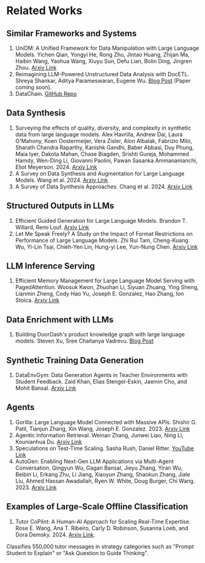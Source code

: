 # Related Works

## Similar Frameworks and Systems
1. UniDM: A Unified Framework for Data Manipulation with Large Language Models. Yichen Qian, Yongyi He, Rong Zhu, Jintao Huang, Zhijan Ma, Haibin Wang, Yaohua Wang, Xiuyu Sun, Defu Lian, Bolin Ding, Jingren Zhou. [Arxiv Link](https://arxiv.org/abs/2405.06510)
2. Reimagining LLM-Powered Unstructured Data Analysis with DocETL. Shreya Shankar, Aditya Parameswaran, Eugene Wu. [Blog Post](https://data-people-group.github.io/blogs/2024/09/24/docetl/) (Paper coming soon).
3. DataChain. [GitHub Repo](https://github.com/iterative/datachain)

## Data Synthesis
1. Surveying the effects of quality, diversity, and complexity in synthetic data from large language models. Alex Havrilla, Andrew Dai, Laura O'Mahony, Koen Oostermeijer, Vera Zisler, Alon Albalak, Fabrizio Milo, Sharath Chandra Raparthy, Kanishk Gandhi, Baber Abbasi, Duy Phung, Maia Iyer, Dakota Mahan, Chase Biagden, Srishti Gureja, Mohammed Hamdy, Wen-Ding Li, Giovanni Paolini, Pawan Sasanka Ammanamanchi, Eliot Meyerson. 2024. [Arxiv Link](https://arxiv.org/pdf/2412.02980)
2. A Survey on Data Synthesis and Augmentation for Large Language Models. Wang et al. 2024. [Arxiv Link](https://arxiv.org/pdf/2410.12896)
3. A Survey of Data Synthesis Approaches. Chang et al. 2024. [Arxiv Link](https://arxiv.org/pdf/2407.03672)

## Structured Outputs in LLMs
1. Efficient Guided Generation for Large Language Models. Brandon T. Willard, Remi Louf. [Arxiv Link](https://arxiv.org/abs/2307.09702)
2. Let Me Speak Freely? A Study on the Impact of Format Restrictions on Performance of Large Language Models. Zhi Rui Tam, Cheng-Kuang Wu, Yi-Lin Tsai, Chieh-Yen Lin, Hung-yi Lee, Yun-Nung Chen. [Arxiv Link](https://arxiv.org/abs/2408.02442)

## LLM Inference Serving
1. Efficient Memory Management for Large Language Model Serving with PagedAttention. Woosuk Kwon, Zhuohan Li, Siyuan Zhuang, Ying Sheng, Lianmin Zheng, Cody Hao Yu, Joseph E. Gonzalez, Hao Zhang, Ion Stoica. [Arxiv Link](https://arxiv.org/abs/2309.06180)

## Data Enrichment with LLMs
1. Building DoorDash's product knowledge graph with large language models. Steven Xu, Sree Chaitanya Vadrevu. [Blog Post](https://careers.doordash.com/blog/building-doordashs-product-knowledge-graph-with-large-language-models/)

## Synthetic Training Data Generation
1. DataEnvGym: Data Generation Agents in Teacher Environments with Student Feedback. Zaid Khan, Elias Stengel-Eskin, Jaemin Cho, and Mohit Bansal. [Arxiv Link](https://arxiv.org/abs/2410.06215)

## Agents
1. Gorilla: Large Language Model Connected with Massive APIs. Shishir G. Patil, Tianjun Zhang, Xin Wang, Joseph E. Gonzalez. 2023. [Arxiv Link](https://arxiv.org/abs/2305.15334)
2. Agentic Information Retrieval. Weinan Zhang, Junwei Liao, Ning Li, Kounianhua Du. [Arxiv Link](https://arxiv.org/pdf/2410.09713)
3. Speculations on Test-Time Scaling. Sasha Rush, Daniel Ritter. [YouTube Link](https://www.youtube.com/watch?v=6PEJ96k1kiw)
4. AutoGen: Enabling Next-Gen LLM Applications via Multi-Agent Conversation. Qingyun Wu, Gagan Bansal, Jieyu Zhang, Yiran Wu, Beibin Li, Erkang Zhu, Li Jiang, Xiaoyun Zhang, Shaokun Zhang, Jiale Liu, Ahmed Hassan Awadallah, Ryen W. White, Doug Burger, Chi Wang. 2023. [Arxiv Link](https://arxiv.org/abs/2308.08155)

## Examples of Large-Scale Offline Classification
1. Tutor CoPilot: A Human-AI Approach for Scaling Real-Time Expertise. Rose E. Wang, Ana T. Ribeiro, Carly D. Robinson, Susanna Loeb, and Dora Demsky. 2024. [Arxiv Link](https://arxiv.org/pdf/2410.03017).

Classifies 550,000 tutor messages in strategy categories such as "Prompt Student to Explain" or "Ask Question to Guide Thinking".
